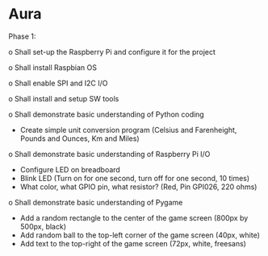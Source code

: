 # Aura

Phase 1:

o Shall set-up the Raspberry Pi and configure it for the project

o Shall install Raspbian OS

o Shall enable SPI and I2C I/O

o Shall install and setup SW tools

o Shall demonstrate basic understanding of Python coding 

  - Create simple unit conversion program (Celsius and Farenheight, Pounds and Ounces, Km and Miles)

o Shall demonstrate basic understanding of Raspberry Pi I/O 

  - Configure LED on breadboard 
  - Blink LED (Turn on for one second, turn off for one second, 10 times)
  - What color, what GPIO pin, what resistor? (Red, Pin GPI026, 220 ohms)

o Shall demonstrate basic understanding of Pygame 

  - Add a random rectangle to the center of the game screen (800px by 500px, black)
  - Add random ball to the top-left corner of the game screen (40px, white)
  - Add text to the top-right of the game screen (72px, white, freesans)
